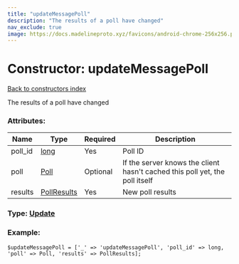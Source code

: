 ```yaml
---
title: "updateMessagePoll"
description: "The results of a poll have changed"
nav_exclude: true
image: https://docs.madelineproto.xyz/favicons/android-chrome-256x256.png
---
```

# Constructor: updateMessagePoll  
[Back to constructors index](/API_docs/constructors/index.html)



The results of a poll have changed

### Attributes:

| Name     |    Type       | Required | Description |
|----------|---------------|----------|-------------|
|poll\_id|[long](/API_docs/types/long.html) | Yes|Poll ID|
|poll|[Poll](/API_docs/types/Poll.html) | Optional|If the server knows the client hasn't cached this poll yet, the poll itself|
|results|[PollResults](/API_docs/types/PollResults.html) | Yes|New poll results|



### Type: [Update](/API_docs/types/Update.html)


### Example:

```
$updateMessagePoll = ['_' => 'updateMessagePoll', 'poll_id' => long, 'poll' => Poll, 'results' => PollResults];
```  
